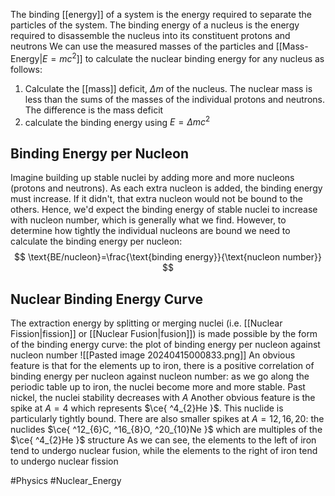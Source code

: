 The binding [[energy]] of a system is the energy required to separate the particles of the system. The binding energy of a nucleus is the energy required to disassemble the nucleus into its constituent protons and neutrons
We can use the measured masses of the particles and [[Mass-Energy|$E=mc^2$]] to calculate the nuclear binding energy for any nucleus as follows:
1. Calculate the [[mass]] deficit, $\Delta m$ of the nucleus. The nuclear mass is less than the sums of the masses of the individual protons and neutrons. The difference is the mass deficit
2. calculate the binding energy using $E=\Delta mc^{2}$
## Binding Energy per Nucleon
Imagine building up stable nuclei by adding more and more nucleons (protons and neutrons). As each extra nucleon is added, the binding energy must increase. If it didn't, that extra nucleon would not be bound to the others. Hence, we'd expect the binding energy of stable nuclei to increase with nucleon number, which is generally what we find. However, to determine how tightly the individual nucleons are bound we need to calculate the binding energy per nucleon:
$$
\text{BE/nucleon}=\frac{\text{binding energy}}{\text{nucleon number}}
$$
## Nuclear Binding Energy Curve
The extraction energy by splitting or merging nuclei (i.e. [[Nuclear Fission|fission]] or [[Nuclear Fusion|fusion]]) is made possible by the form of the binding energy curve: the plot of binding energy per nucleon against nucleon number
![[Pasted image 20240415000833.png]]
An obvious feature is that for the elements up to iron, there is a positive correlation of binding energy per nucleon against nucleon number: as we go along the periodic table up to iron, the nuclei become more and more stable. Past nickel, the nuclei stability decreases with $A$
Another obvious feature is the spike at $A=4$ which represents $\ce{ ^4_{2}He }$. This nuclide is particularly tightly bound. There are also smaller spikes at $A=12,16,20$: the nuclides $\ce{ ^12_{6}C, ^16_{8}O, ^20_{10}Ne }$ which are multiples of the $\ce{ ^4_{2}He }$ structure
As we can see, the elements to the left of iron tend to undergo nuclear fusion, while the elements to the right of iron tend to undergo nuclear fission

#Physics #Nuclear_Energy 